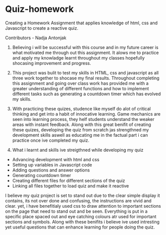 # Quiz-homework

Creating a Homework Assignment that applies knowledge of html, css and Javascript to create a reactive quiz.

Contributors -
Nadja Antonjak 

1. Believing i will be successful with this course and in my future career is what motivated me through out this assignment. It alows me to practice and apply my knowladge learnt  throughout my classes hopefully shocasing improvement and progress.

2. This project was bulit to test my skills in HTML, css and javascript as all three work together to shocase my final results. Throughout completing this assignment and going over class work has provided me with a greater understanding of different functions and how to implement different tasks such as generating a countdown timer which has evolved my skills.

3. With practicing these quizes, studence like myself do alot of critical thinking and get into a habit of innocative learning. Game mechanics are seen into learning process, they helf students understand the weaker areas with instant feedback. Along with this great benifit of creating these quizes, developing the quiz from scratch jas strengthned my development skills aswell as educating me in the factual part i can practice once ive completed my quiz.

4. What i learnt and skills ive streigthned while developing my quiz 
- Advancing development with html and css
- Setting up variables in Javascript code
- Adding questions and answer options
- Generating countdown timer
- Creating different files for different sections of the quiz 
- Linking all files together to load quiz and make it reactive

I believe my quiz project is set to stand out due to the clear simple display it contains, its not over done and confusing, the instructions are vivid and clear. yet, i have benefitialy used css to draw attention to important sections on the page that need to stand out and be seen. Everything is put in a specific place spaced out and eye catching colours atr used for important sections and symbols. Along with these benifits i believe ive used intresting yet useful questions that can enhance learning for people doing the quiz.
